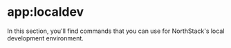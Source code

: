 # app:localdev

In this section, you'll find commands that you can use for NorthStack's local development environment.